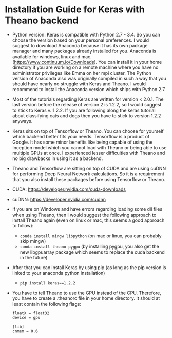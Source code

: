 # Installation Guide for Keras with Theano backend

* Python version: Keras is compatible with Python 2.7 - 3.4. So you can choose the version based on your personal preferences. I would suggest to download Anaconda because it has its own package manager and many packages already installed for you. Anaconda is available for windows, linux and mac. (https://www.continuum.io/Downloads). You can install it in your home directory if you are working on a remote machine where you have no administrator privileges like Emma on her mpi cluster. The Python version of Anaconda also was originally compiled in such a way that you should have nearly no struggle with Keras and Theano. I would recommend to install the Anaconda version which ships with Python 2.7. 

* Most of the tutorials regarding Keras are written for version < 2.0.1. The last version before the release of version 2 is 1.2.2, so I would suggest to stick to Keras v. 1.2.2. If you are following along the keras tutorial about classifying cats and dogs then you have to stick to version 1.2.2 anyways.

* Keras sits on top of Tensorflow or Theano. You can choose for yourself which backend better fits your needs. Tensorflow is a product of Google. It has some minor benefits like being capable of using the Inception model which you cannot load with Theano or being able to use multiple GPUs at once. I experienced lesser difficulties with Theano and no big drawbacks in using it as a backend. 

* Theano and Tensorflow are sitting on top of CUDA and are using cuDNN for performing Deep Neural Network calculations. So it is a requirement that you also install these packages before using Tensorflow or Theano. 

* CUDA: https://developer.nvidia.com/cuda-downloads

* cuDNN: https://developer.nvidia.com/cudnn

* If you are on Windows and have errors regarding loading some dll files when using Theano, then I would suggest the following approach to install Theano again (even on linux or mac, this seems a good approach to follow):
	* ``` conda install mingw libpython ``` (on mac or linux, you can probably skip mingw)
	* ``` conda install theano pygpu ``` (by installing pygpu, you also get the new libgpuarray package which seems to replace the cuda backend in the future)

* After that you can install Keras by using pip (as long as the pip version is linked to your anaconda python installation)
	* ``` pip install keras==1.2.2 ```

* You have to tell Theano to use the GPU instead of the CPU. Therefore, you have to create a .theanorc file in your home directory. It should at least contain the following flags:
	``` [global] 
	floatX = float32 
	device = gpu

	[lib]
	cnmem = 0.6 
	```